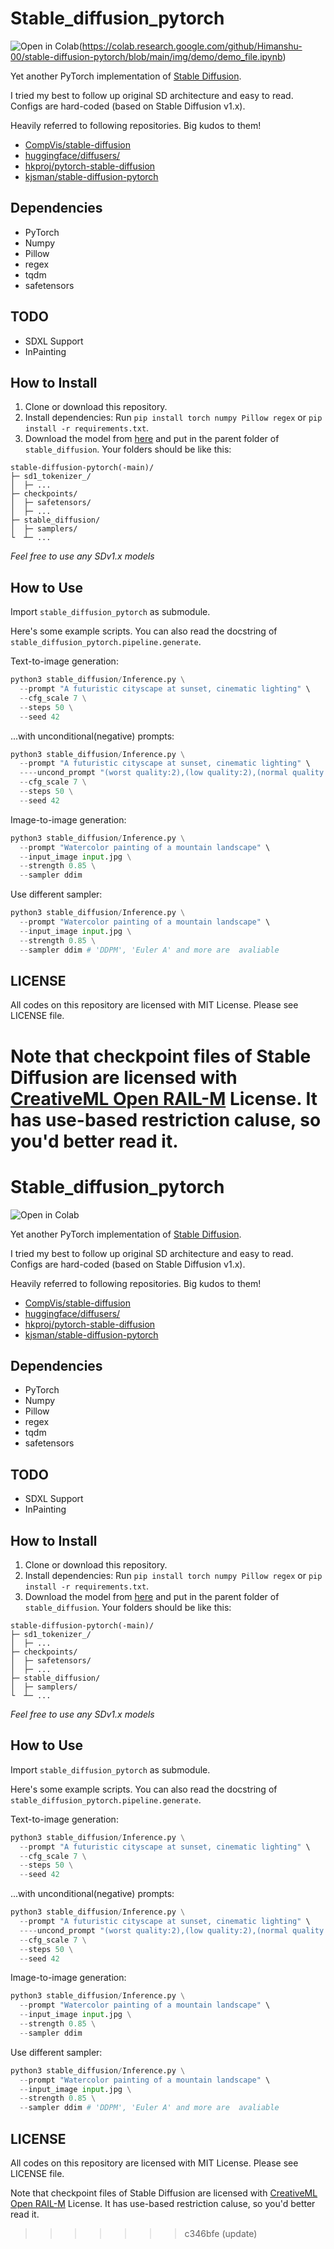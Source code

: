 # Stable_diffusion_pytorch

![Open in Colab](https://colab.research.google.com/assets/colab-badge.svg)(https://colab.research.google.com/github/Himanshu-00/stable-diffusion-pytorch/blob/main/img/demo/demo_file.ipynb)

Yet another PyTorch implementation of [Stable Diffusion](https://stability.ai/blog/stable-diffusion-public-release).

I tried my best to follow up original SD architecture and easy to read. Configs are hard-coded (based on Stable Diffusion v1.x).


Heavily referred to following repositories. Big kudos to them!

* [CompVis/stable-diffusion](https://github.com/CompVis/stable-diffusion)
* [huggingface/diffusers/](https://github.com/huggingface/diffusers/)
* [hkproj/pytorch-stable-diffusion](https://github.com/hkproj/pytorch-stable-diffusion)
* [kjsman/stable-diffusion-pytorch](https://github.com/kjsman/stable-diffusion-pytorch)

## Dependencies

* PyTorch
* Numpy
* Pillow
* regex
* tqdm
* safetensors

## TODO
* SDXL Support
* InPainting

## How to Install

1. Clone or download this repository.
2. Install dependencies: Run `pip install torch numpy Pillow regex` or `pip install -r requirements.txt`.
3. Download the model from [here](https://huggingface.co/stable-diffusion-v1-5/stable-diffusion-v1-5/resolve/main/v1-5-pruned-emaonly.safetensors) and put in the parent folder of `stable_diffusion`. Your folders should be like this:
```
stable-diffusion-pytorch(-main)/
├─ sd1_tokenizer_/
│  ├─ ...
├─ checkpoints/
│  ├─ safetensors/
│  ├─ ...
├─ stable_diffusion/
│  ├─ samplers/
└  ┴─ ...
```
*Feel free to use any SDv1.x models*

## How to Use

Import `stable_diffusion_pytorch` as submodule.

Here's some example scripts. You can also read the docstring of `stable_diffusion_pytorch.pipeline.generate`.

Text-to-image generation:
```py
python3 stable_diffusion/Inference.py \
  --prompt "A futuristic cityscape at sunset, cinematic lighting" \
  --cfg_scale 7 \
  --steps 50 \
  --seed 42
```

...with unconditional(negative) prompts:
```py
python3 stable_diffusion/Inference.py \
  --prompt "A futuristic cityscape at sunset, cinematic lighting" \
  ----uncond_prompt "(worst quality:2),(low quality:2),(normal quality:2),lowres,watermark," \
  --cfg_scale 7 \
  --steps 50 \
  --seed 42
```

Image-to-image generation:
```py
python3 stable_diffusion/Inference.py \
  --prompt "Watercolor painting of a mountain landscape" \
  --input_image input.jpg \
  --strength 0.85 \
  --sampler ddim
```

Use different sampler:
```py
python3 stable_diffusion/Inference.py \
  --prompt "Watercolor painting of a mountain landscape" \
  --input_image input.jpg \
  --strength 0.85 \
  --sampler ddim # 'DDPM', 'Euler A' and more are  avaliable 
```

## LICENSE

All codes on this repository are licensed with MIT License. Please see LICENSE file.

Note that checkpoint files of Stable Diffusion are licensed with [CreativeML Open RAIL-M](https://huggingface.co/spaces/CompVis/stable-diffusion-license) License. It has use-based restriction caluse, so you'd better read it.
=======
# Stable_diffusion_pytorch

![Open in Colab](https://colab.research.google.com/assets/colab-badge.svg)

Yet another PyTorch implementation of [Stable Diffusion](https://stability.ai/blog/stable-diffusion-public-release).

I tried my best to follow up original SD architecture and easy to read. Configs are hard-coded (based on Stable Diffusion v1.x).


Heavily referred to following repositories. Big kudos to them!

* [CompVis/stable-diffusion](https://github.com/CompVis/stable-diffusion)
* [huggingface/diffusers/](https://github.com/huggingface/diffusers/)
* [hkproj/pytorch-stable-diffusion](https://github.com/hkproj/pytorch-stable-diffusion)
* [kjsman/stable-diffusion-pytorch](https://github.com/kjsman/stable-diffusion-pytorch)

## Dependencies

* PyTorch
* Numpy
* Pillow
* regex
* tqdm
* safetensors

## TODO
* SDXL Support
* InPainting

## How to Install

1. Clone or download this repository.
2. Install dependencies: Run `pip install torch numpy Pillow regex` or `pip install -r requirements.txt`.
3. Download the model from [here](https://huggingface.co/stable-diffusion-v1-5/stable-diffusion-v1-5/resolve/main/v1-5-pruned-emaonly.safetensors) and put in the parent folder of `stable_diffusion`. Your folders should be like this:
```
stable-diffusion-pytorch(-main)/
├─ sd1_tokenizer_/
│  ├─ ...
├─ checkpoints/
│  ├─ safetensors/
│  ├─ ...
├─ stable_diffusion/
│  ├─ samplers/
└  ┴─ ...
```
*Feel free to use any SDv1.x models*

## How to Use

Import `stable_diffusion_pytorch` as submodule.

Here's some example scripts. You can also read the docstring of `stable_diffusion_pytorch.pipeline.generate`.

Text-to-image generation:
```py
python3 stable_diffusion/Inference.py \
  --prompt "A futuristic cityscape at sunset, cinematic lighting" \
  --cfg_scale 7 \
  --steps 50 \
  --seed 42
```

...with unconditional(negative) prompts:
```py
python3 stable_diffusion/Inference.py \
  --prompt "A futuristic cityscape at sunset, cinematic lighting" \
  ----uncond_prompt "(worst quality:2),(low quality:2),(normal quality:2),lowres,watermark," \
  --cfg_scale 7 \
  --steps 50 \
  --seed 42
```

Image-to-image generation:
```py
python3 stable_diffusion/Inference.py \
  --prompt "Watercolor painting of a mountain landscape" \
  --input_image input.jpg \
  --strength 0.85 \
  --sampler ddim
```

Use different sampler:
```py
python3 stable_diffusion/Inference.py \
  --prompt "Watercolor painting of a mountain landscape" \
  --input_image input.jpg \
  --strength 0.85 \
  --sampler ddim # 'DDPM', 'Euler A' and more are  avaliable 
```

## LICENSE

All codes on this repository are licensed with MIT License. Please see LICENSE file.

Note that checkpoint files of Stable Diffusion are licensed with [CreativeML Open RAIL-M](https://huggingface.co/spaces/CompVis/stable-diffusion-license) License. It has use-based restriction caluse, so you'd better read it.
>>>>>>> c346bfe (update)
